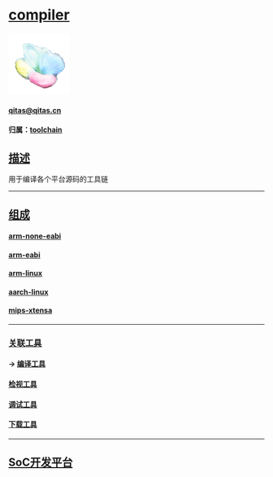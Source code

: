 ﻿# [compiler](https://github.com/sochub/compiler) 

[![sites](SoC/SoC.png)](http://www.qitas.cn) 

####  qitas@qitas.cn

#### 归属：[toolchain](https://github.com/sochub/toolchain)

## [描述](https://github.com/sochub/compiler/wiki) 

用于编译各个平台源码的工具链

---

## [组成](https://github.com/sochub/compiler)

#### [arm-none-eabi](https://github.com/sochub/arm-none-eabi)

#### [arm-eabi](https://github.com/sochub/arm-eabi)

#### [arm-linux](https://github.com/sochub/arm-linux-eabi)

#### [aarch-linux](https://github.com/sochub/aarch-linux)

#### [mips-xtensa](https://github.com/sochub/xtensa)

---

### [关联工具](https://github.com/sochub/toolchain)

#### -> [编译工具](https://github.com/sochub/compiler)

#### [检视工具](https://github.com/sochub/lint)

#### [调试工具](https://github.com/sochub/debug)

#### [下载工具](https://github.com/sochub/flash)

---

##  [SoC开发平台](http://www.qitas.cn)   